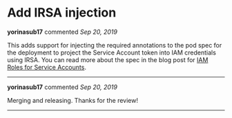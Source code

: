 # Add IRSA injection

**yorinasub17** commented *Sep 20, 2019*

This adds support for injecting the required annotations to the pod spec for the deployment to project the Service Account token into IAM credentials using IRSA. You can read more about the spec in the blog post for [IAM Roles for Service Accounts](https://aws.amazon.com/blogs/opensource/introducing-fine-grained-iam-roles-service-accounts/).
<br />
***


**yorinasub17** commented *Sep 20, 2019*

Merging and releasing. Thanks for the review!
***

